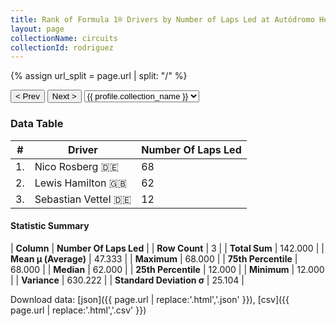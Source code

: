 ```yaml
---
title: Rank of Formula 1® Drivers by Number of Laps Led at Autódromo Hermanos Rodríguez
layout: page
collectionName: circuits
collectionId: rodriguez
---
```


{% assign url_split = page.url | split: "/" %}
<div id="collection-navigation">
<button onclick="selector.options[selector.selectedIndex-1].value && (window.location = selector.options[selector.selectedIndex-1].value);">&lt; Prev</button>
<button onclick="selector.options[selector.selectedIndex+1].value && (window.location = selector.options[selector.selectedIndex+1].value);">Next &gt;</button>
<select id="selector" onchange="this.options[this.selectedIndex].value && (window.location = this.options[this.selectedIndex].value);">
  {% for collectionId in site.data[page.collectionName].refs %}
    {% if collectionId == page.collectionId %}
      {% assign selected = "selected" %}
    {% else %}
      {% assign selected = "" %}
    {% endif %}
    {% assign profile = site.data[page.collectionName][collectionId].profile %}
    <option value="/f1/{{ page.collectionName }}/{{ collectionId }}/{{ url_split[4] }}" {{ selected }}>{{ profile.collection_name }}</option>
  {% endfor %}
</select>
</div>

<canvas id="chart" width="400" height="180"></canvas>
<script>
var data = {
    "datasets": [
        {
            "backgroundColor": [
                "#9C8E8D",
                "#9C8E8D",
                "#9C8E8D"
            ],
            "borderColor": [
                "#1D181E",
                "#1D181E",
                "#1D181E"
            ],
            "borderWidth": 1,
            "data": [
                68.0,
                62.0,
                12.0
            ],
            "label": "Number Of Laps Led"
        }
    ],
    "labels": [
        "Nico Rosberg",
        "Lewis Hamilton",
        "Sebastian Vettel"
    ]
};
var options = {
  legend: {
    display: false
  },
  scales: {
    xAxes: [{
      ticks: {
        beginAtZero: true,
        maxRotation: 180,
        display: window.innerWidth > 800
      }
    }],
    yAxes: [{
      ticks: {
        beginAtZero: true
      }
    }]
  },
  onResize: function(chart, size) {
    chart.options.scales.xAxes[0].ticks.display = size.width > 800;
  }
};
var chart = new Chart("chart", {
    data: data,
    type: 'bar',
    options: options
});
</script>



### Data Table

| # | Driver | Number Of Laps Led |
|--|--|--|
| 1. | Nico Rosberg 🇩🇪 | 68 |
| 2. | Lewis Hamilton 🇬🇧 | 62 |
| 3. | Sebastian Vettel 🇩🇪 | 12 |

#### Statistic Summary

| **Column** | **Number Of Laps Led** |
| **Row Count** | 3 |
| **Total Sum** | 142.000 |
| **Mean μ (Average)** | 47.333 |
| **Maximum** | 68.000 |
| **75th Percentile** | 68.000 |
| **Median** | 62.000 |
| **25th Percentile** | 12.000 |
| **Minimum** | 12.000 |
| **Variance** | 630.222 |
| **Standard Deviation σ** | 25.104 |

Download data: [json]({{ page.url | replace:'.html','.json' }}), [csv]({{ page.url | replace:'.html','.csv' }})
